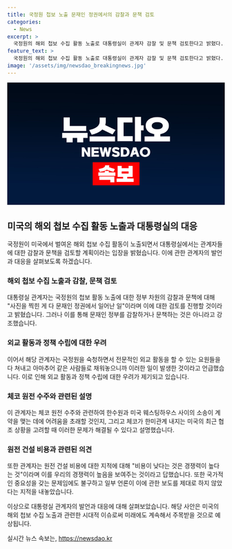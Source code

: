 ```yaml
---
title: 국정원 첩보 노출 문재인 정권에서의 감찰과 문책 검토
categories:
  - News
excerpt: >
  국정원의 해외 첩보 수집 활동 노출로 대통령실이 관계자 감찰 및 문책 검토한다고 밝혔다. 관계자는 문재인 정권의 사진 찍힌 것이라며 감찰을 요구하고, 국정원 부적절한 외교인사로 해외 활동 저해했다고 언급했다. 또한, 체코 원전 수주와 관련해 협조 문제는 해결될 것이라고 밝혔으며, 원전 건설 비용과 언론 보도에 대한 지적에도 답했다. KBS뉴스를 구독하여 더 많은 정보를 얻을 것을 권유했다.
feature_text: >
  국정원의 해외 첩보 수집 활동 노출로 대통령실이 관계자 감찰 및 문책 검토한다고 밝혔다. 관계자는 문재인 정권의 사진 찍힌 것이라며 감찰을 요구하고, 국정원 부적절한 외교인사로 해외 활동 저해했다고 언급했다. 또한, 체코 원전 수주와 관련해 협조 문제는 해결될 것이라고 밝혔으며, 원전 건설 비용과 언론 보도에 대한 지적에도 답했다. KBS뉴스를 구독하여 더 많은 정보를 얻을 것을 권유했다.
image: '/assets/img/newsdao_breakingnews.jpg'
---
```


<p><img src="/assets/img/newsdao_breakingnews.jpg" alt="pcversion 속보" /></p>

<h2 data-ke-size="size26">미국의 해외 첩보 수집 활동 노출과 대통령실의 대응</h2>

<p data-ke-size="size16">국정원이 미국에서 벌여온 해외 첩보 수집 활동이 노출되면서 대통령실에서는 관계자들에 대한 감찰과 문책을 검토할 계획이라는 입장을 밝혔습니다. 이에 관한 관계자의 발언과 대응을 살펴보도록 하겠습니다.</p>

<h3>해외 첩보 수집 노출과 감찰, 문책 검토</h3>

<p data-ke-size="size16">대통령실 관계자는 국정원의 첩보 활동 노출에 대한 정부 차원의 감찰과 문책에 대해 "사진을 찍힌 게 다 문재인 정권에서 일어난 일"이라며 이에 대한 검토를 진행할 것이라고 밝혔습니다. 그러나 이를 통해 문재인 정부를 감찰하거나 문책하는 것은 아니라고 강조했습니다.</p>

<h3>외교 활동과 정책 수립에 대한 우려</h3>

<p data-ke-size="size16">이어서 해당 관계자는 국정원을 숙청하면서 전문적인 외교 활동을 할 수 있는 요원들을 다 쳐내고 아마추어 같은 사람들로 채워놓으니까 이러한 일이 발생한 것이라고 언급했습니다. 이로 인해 외교 활동과 정책 수립에 대한 우려가 제기되고 있습니다.</p>

<h3>체코 원전 수주와 관련된 설명</h3>

<p data-ke-size="size16">이 관계자는 체코 원전 수주와 관련하여 한수원과 미국 웨스팅하우스 사이의 소송이 계약을 맺는 데에 어려움을 초래할 것인지, 그리고 체코가 한미관계 내지는 미국의 최근 협조 상황을 고려할 때 이러한 문제가 해결될 수 있다고 설명했습니다.</p>

<h3>원전 건설 비용과 관련된 의견</h3>

<p data-ke-size="size16">또한 관계자는 원전 건설 비용에 대한 지적에 대해 "비용이 낮다는 것은 경쟁력이 높다는 것"이라며 이를 우리의 경쟁력이 높음을 보여주는 것이라고 답했습니다. 또한 국가적인 중요성을 갖는 문제임에도 불구하고 일부 언론이 이에 관한 보도를 제대로 하지 않았다는 지적을 내놓았습니다.</p>

<p>이상으로 대통령실 관계자의 발언과 대응에 대해 살펴보았습니다. 해당 사안은 미국의 해외 첩보 수집 노출과 관련한 시대적 이슈로써 미래에도 계속해서 주목받을 것으로 예상됩니다. </p>
실시간 뉴스 속보는, <a href="https://newsdao.kr" rel="dofollow">https://newsdao.kr</a>


